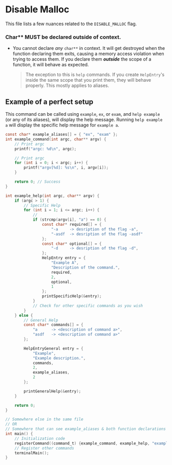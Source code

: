# Disable Malloc

This file lists a few nuances related to the `DISABLE_MALLOC` flag.

### Char** MUST be declared outside of context.

- You cannot declare *any* `char**` in context.
  It will get destroyed when the function declaring them exits, causing a memory access violation when trying to access
  them.
  If you declare them ***outside*** the scope of a function, it will behave as expected.
  > The exception to this is `help` commands. If you create `HelpEntry`'s inside the same scope that you print them,
  they will behave properly. This mostly applies to aliases.

## Example of a perfect setup

This command can be called using `example`, `ex`, or `exam`, and `help example` (or any of its aliases), will display
the help message. Running `help example a` will display the specific help message for `example a`.

```c
const char* example_aliases[] = { "ex", "exam" };
int example_command(int argc, char** argv) {
	// Print argc
	printf("argc: %d\n", argc);

	// Print argc
	for (int i = 0; i < argc; i++) {
		printf("argv[%d]: %s\n", i, argv[i]);
	}

	return 0; // Success
}

int example_help(int argc, char** argv) {
	if (argc > 1) {
		// Specific Help
		for (int i = 1; i <= argc; i++) {
			// 
			if (strcmp(argv[i], "a") == 0) {
				const char* required[] = {
					"-a     -> desription of the flag -a",
					"-asdf  -> desription of the flag -asdf"
				};
				const char* optional[] = {
					"-d     -> desription of the flag -d",
				};
				HelpEntry entry = {
					"Example A",
					"Description of the command.",
					required,
					2,
					optional,
					1
				};
				printSpecificHelp(&entry);
			}
			// Check for other specific commands as you wish
		}
	} else {
		// General Help
		const char* commands[] = {
			"a      -> <description of command a>",
			"asdf   -> <description of command a>"
		};

		HelpEntryGeneral entry = {
			"Example",
			"Example description.",
			commands,
			2,
			example_aliases,
			2
		};

		printGeneralHelp(&entry);
	}

	return 0;
}

// Somewhere else in the same file 
// OR 
// Somewhere that can see example_aliases & both function declarations
int main() {
	// Initialization code
	registerCommand((command_t) {example_command, example_help, "example", example_aliases, 2});
	// Register other commands
	terminalMain();
}
```